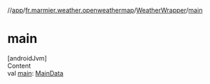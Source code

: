 //[app](../../../index.md)/[fr.marmier.weather.openweathermap](../index.md)/[WeatherWrapper](index.md)/[main](main.md)



# main  
[androidJvm]  
Content  
val [main](main.md): [MainData](../-main-data/index.md)  



